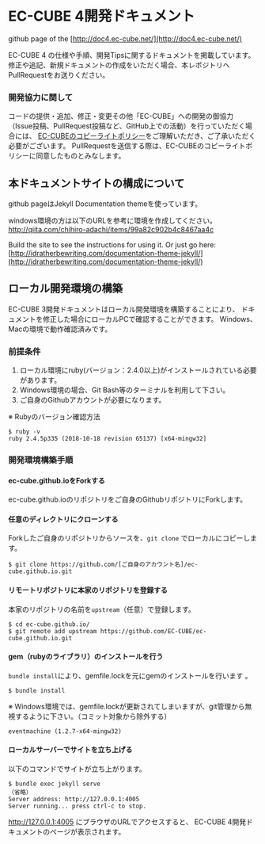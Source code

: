 # EC-CUBE 4開発ドキュメント

github page of the [http://doc4.ec-cube.net/](http://doc4.ec-cube.net/)

EC-CUBE 4 の仕様や手順、開発Tipsに関するドキュメントを掲載しています。
修正や追記、新規ドキュメントの作成をいただく場合、本レポジトリへPullRequestをお送りください。


### 開発協力に関して

コードの提供・追加、修正・変更その他「EC-CUBE」への開発の御協力（Issue投稿、PullRequest投稿など、GitHub上での活動）を行っていただく場合には、
[EC-CUBEのコピーライトポリシー](https://github.com/EC-CUBE/ec-cube/wiki/EC-CUBE%E3%81%AE%E3%82%B3%E3%83%94%E3%83%BC%E3%83%A9%E3%82%A4%E3%83%88%E3%83%9D%E3%83%AA%E3%82%B7%E3%83%BC)をご理解いただき、ご了承いただく必要がございます。
PullRequestを送信する際は、EC-CUBEのコピーライトポリシーに同意したものとみなします。

## 本ドキュメントサイトの構成について

github pageはJekyll Documentation themeを使っています。

windows環境の方は以下のURLを参考に環境を作成してください。
<a href="http://qiita.com/chihiro-adachi/items/99a82c902b4c8467aa4c" target="_blank">http://qiita.com/chihiro-adachi/items/99a82c902b4c8467aa4c</a>

Build the site to see the instructions for using it. Or just go here: [http://idratherbewriting.com/documentation-theme-jekyll/](http://idratherbewriting.com/documentation-theme-jekyll/)


## ローカル開発環境の構築

EC-CUBE 3開発ドキュメントはローカル開発環境を構築することにより、
ドキュメントを修正した場合にローカルPCで確認することができます。
Windows、Macの環境で動作確認済みです。


### 前提条件

1. ローカル環境にruby(バージョン：2.4.0以上)がインストールされている必要があります。
2. Windows環境の場合、Git Bash等のターミナルを利用して下さい。
3. ご自身のGithubアカウントが必要になります。

※ Rubyのバージョン確認方法

```
$ ruby -v
ruby 2.4.5p335 (2018-10-18 revision 65137) [x64-mingw32]
```

### 開発環境構築手順


#### ec-cube.github.ioをForkする

ec-cube.github.ioのリポジトリをご自身のGithubリポジトリにForkします。

#### 任意のディレクトリにクローンする

Forkしたご自身のリポジトリからソースを、`git clone` でローカルにコピーします。
```
$ git clone https://github.com/[ご自身のアカウント名]/ec-cube.github.io.git
```

#### リモートリポジトリに本家のリポジトリを登録する

本家のリポジトリの名前を`upstream`（任意）で登録します。

```
$ cd ec-cube.github.io/
$ git remote add upstream https://github.com/EC-CUBE/ec-cube.github.io.git
```

#### gem（rubyのライブラリ）のインストールを行う

`bundle install`により、gemfile.lockを元にgemのインストールを行います
。

```
$ bundle install
```

※ Windows環境では、gemfile.lockが更新されてしまいますが、git管理から無視するように下さい。（コミット対象から除外する）

```
eventmachine (1.2.7-x64-mingw32)
```
#### ローカルサーバーでサイトを立ち上げる

以下のコマンドでサイトが立ち上がります。

```
$ bundle exec jekyll serve
（省略）
Server address: http://127.0.0.1:4005
Server running... press ctrl-c to stop.
```

http://127.0.0.1:4005 にブラウザのURLでアクセスすると、
EC-CUBE 4開発ドキュメントのページが表示されます。